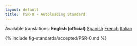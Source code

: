 ```yaml
---
layout: default
title:  PSR-0 - Autoloading Standard
---
```


<nav id="lngmenu">
  Available translations:
  <b>English (official)</b>
  <a href="/psr/psr-0/es">Spanish</a>
  <a href="/psr/psr-0/fr">French</a>
  <a href="/psr/psr-0/it">Italian</a>
</nav>

{% include fig-standards/accepted/PSR-0.md %}
